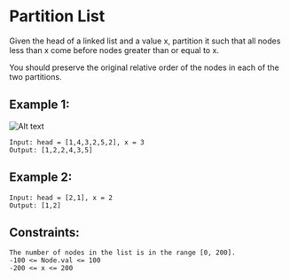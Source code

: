 # Partition List

Given the head of a linked list and a value x, partition it such that all nodes less than x come before nodes greater than or equal to x.

You should preserve the original relative order of the nodes in each of the two partitions.


## Example 1:
![Alt text](https://assets.leetcode.com/uploads/2021/01/04/partition.jpg)

```
Input: head = [1,4,3,2,5,2], x = 3
Output: [1,2,2,4,3,5]
```

## Example 2:

```
Input: head = [2,1], x = 2
Output: [1,2]
```

## Constraints:

```
The number of nodes in the list is in the range [0, 200].
-100 <= Node.val <= 100
-200 <= x <= 200
```
